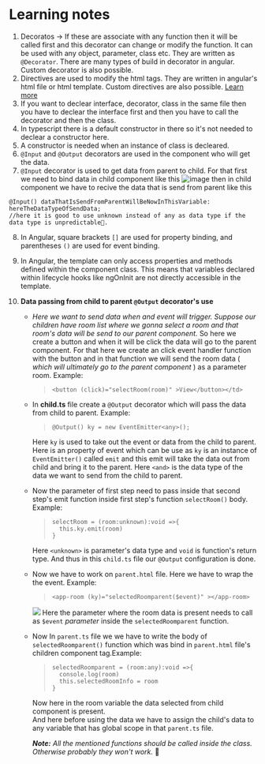 # Learning notes
1. Decoratos -> If these are associate with any function then it will be called first and this decorator can change or modify the function. It can be used with any object, parameter, class etc. They are written as `@Decorator`. There are many types of build in decorator in angular. Custom decorator is also possible. 
2. Directives are used to modify the html tags. They are written in angular's html file or html template. Custom directives are also possible. [Learn more](https://angular.io/guide/built-in-directives)
3.  If you want to declear interface, decorator, class in the same file then you have to declear the interface first and then you have to call the decorator and then the class. 
4.  In typescript there is a default constructor in there so it's not needed to declear a constructor here. 
5.  A constructor is needed when an instance of class is decleared.
6.  `@Input` and `@Output` decorators are used in the component who will get the data.
7.   `@Input` decorator is used to get data from parent to child. For that first we need to bind data in child component like this
 ![image](https://github.com/SadikHasanRafi/data-sending-practice-angular/assets/75904310/39d1bc6a-1dfe-4eca-9137-0f80e1c79e0a)
then in child component we have to recive the data that is send from parent like this 
  ```
  @Input() dataThatIsSendFromParentWillBeNowInThisVariable: hereTheDataTypeOfSendData; 
  //here it is good to use unknown instead of any as data type if the data type is unpredictable🥴.
  ```
8. In Angular, square brackets `[]` are used for property binding, and parentheses `()` are used for event binding.
9. In Angular, the template can only access properties and methods defined within the component class. This means that variables declared within lifecycle hooks like ngOnInit are not directly accessible in the template.

10. **Data passing from child to parent `@Output` decorator's use**
    - *Here we want to send data when and event will trigger. Suppose our children have room list where we gonna select a room and that room's data will be send to our parent component.* So here we create a button and when it will be click the data will go to the parent component. For that here we create an click event handler function with the button and in that function we will send the room data ( *which will ultimately go to the parent component* ) as a parameter room. Example:
      > `<button (click)="selectRoom(room)" >View</button></td>`

    - In **child.ts** file create a `@Output` decorator which will pass the data from child to parent. Example:
      > `@Output() ky = new EventEmitter<any>();`

      Here `ky` is used to take out the event or data from the child to parent. Here is an property  of event which can be use as `ky` is an instance of `EventEmitter()` called `emit` and this emit will take the data out from child and bring it to the parent. Here `<and>` is the data type of the data we want to send from the child to parent.
    - Now the parameter of first step need to pass inside that second step's emit function inside first step's function `selectRoom()` body. Example:  
        >```
        >selectRoom = (room:unknown):void =>{
        >   this.ky.emit(room)
        >}
        >```
        Here `<unknown>` is parameter's data type and `void` is function's return type. And thus in this `child.ts` file our `@Output` configuration is done.
    - Now we have to work on `parent.html` file. Here we have to wrap the the event. Example:
        >`<app-room (ky)="selectedRoomparent($event)" ></app-room>`

        ![](https://camo.githubusercontent.com/a10e8793b070012ed403e9b06c65a0bb3d197207ea97803eb73a1886930efb19/68747470733a2f2f616e67756c61722e696f2f67656e6572617465642f696d616765732f67756964652f696e707574732d6f7574707574732f696e7075742d6f75747075742d6469616772616d2e737667)
        Here the parameter where the room data is present needs to call as `$event` *parameter* inside the `selectedRoomparent` function.
    - Now In `parent.ts` file we we have to write the body of `selectedRoomparent()` function which was bind in `parent.html` file's children component tag.Example:
     
        >```
        > selectedRoomparent = (room:any):void =>{
        >   console.log(room)
        >   this.selectedRoomInfo = room
        >}
        >```
        Now here in the room variable the data selected from child component is present.        
        And here before using the data we have to assign the child's data to any variable that has global scope in that `parent.ts` file.

        ***Note:** All the mentioned functions should be called inside the class. Otherwise probably they won't work.* 🥴
  
  




